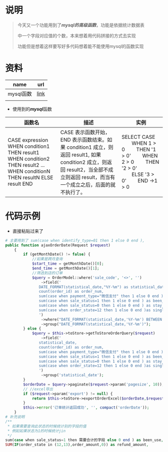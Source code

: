 # 说明

> 今天又一个功能用到了***mysql的高级函数***，功能是依据统计数据表
>
> 中一个字段对应值的个数，本来想着用代码拼接的方式去实现
>
> 功能但是想着这样要写好多代码想着能不能使用mysql的函数实现

# 资料

| name      | url                                                       |
| --------- | --------------------------------------------------------- |
| mysql函数 | [link](https://www.runoob.com/mysql/mysql-functions.html) |
|           |                                                           |

- 使用到的***mysql***函数

| 函数名                                                       | 描述                                                         | 实例                                                         |
| ------------------------------------------------------------ | ------------------------------------------------------------ | ------------------------------------------------------------ |
| CASE expression     WHEN condition1 THEN result1     WHEN condition2 THEN result2    ...     WHEN conditionN THEN resultN     ELSE result END | CASE 表示函数开始，END 表示函数结束。如果 condition1 成立，则返回 result1, 如果 condition2 成立，则返回 result2，当全部不成立则返回 result，而当有一个成立之后，后面的就不执行了。 | SELECT CASE  　　WHEN 1 > 0 　　THEN '1 > 0' 　　WHEN 2 > 0 　　THEN '2 > 0' 　　ELSE '3 > 0' 　　END ->1 > 0 |



# 代码示例

- 直接粘贴过来了

```php
# 主要用到了 sum(case when identify_type=01 then 1 else 0 end ),   
public function ajaxOrderDate(Request $request)
    {
        if (getMonthDate() != false) {
            //如果是跨月查询
            $start_time = getMonthDate()[0];
            $end_time = getMonthDate()[1];
            //筛选到店的订单
            $query = OrderModel::where('sale_code', '<>', '')
                ->field('
               DATE_FORMAT(statistical_date,"%Y-%m") as statistical_date,
               count(order_id) as order_num,
               sum(case when payment_type="微信支付" then 1 else 0 end )as wechat_pay,
               sum(case when sale_status=1 then 1 else 0 end ) as been_use,  
               sum(case when sale_status=0 then 1 else 0 end ) as stay_use,
               sum(case when order_state=12 then 1 else 0 end )as single_back
               ')
                ->where("DATE_FORMAT(statistical_date,'%Y-%m') BETWEEN '$start_time' AND '$end_time'  ")
                ->group("DATE_FORMAT(statistical_date,'%Y-%m')");
        } else {
            $query = $this->toStore->getToStoreOrderQuery($request)
                ->field('
               statistical_date,
               count(order_id) as order_num,
               sum(case when payment_type="微信支付" then 1 else 0 end )as wechat_pay,
               sum(case when sale_status=1 then 1 else 0 end ) as been_use, 
               sum(case when sale_status=0 then 1 else 0 end ) as stay_use,
               sum(case when order_state=12 then 1 else 0 end )as single_back
               ')
                ->group('statistical_date');
        }
        $orderDate = $query->paginate($request->param('pagesize', 10));//到店统计列表
        // //excel导出
        if ($request->param('export') != null) {
            return $this->toStore->exportOrderExcel($orderDate,$request);
        }
        $this->error('订单统计返回成功', '', compact('orderDate'));
    }
# 补充说明
/**
 * 如果需要查询此状态的时候统计别的字段的值
 * 例如如果状态为1的时候统计jin
 */
sum(case when sale_status=1 then 需要合计的字段 else 0 end ) as been_use,  
SUM(IF(order_state in (12,13),order_amount,0)) as refund_amount,
```



